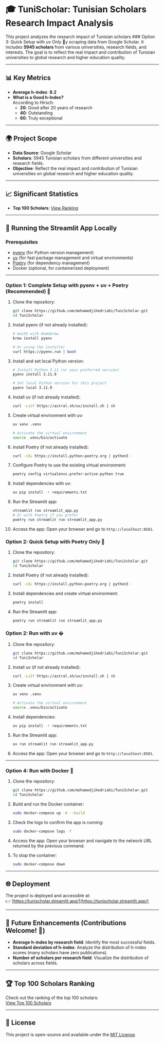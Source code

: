 # 🎓 TuniScholar: Tunisian Scholars Research Impact Analysis

This project analyzes the research impact of Tunisian scholars ### Option 3: Quick Setup with uv Only 🚀y scraping data from Google Scholar. It includes **5945 scholars** from various universities, research fields, and interests. The goal is to reflect the real impact and contribution of Tunisian universities to global research and higher education quality.

---

## 📊 Key Metrics
- **Average h-index**: **8.2**
- **What is a Good h-Index?**  
  According to Hirsch:
  - **20**: Good after 20 years of research
  - **40**: Outstanding
  - **60**: Truly exceptional

---

## 🌍 Project Scope
- **Data Source**: Google Scholar
- **Scholars**: 5945 Tunisian scholars from different universities and research fields.
- **Objective**: Reflect the real impact and contribution of Tunisian universities on global research and higher education quality.

---

## 📈 Significant Statistics
- **Top 100 Scholars**: [View Ranking](scholars_ranking.md)

---

## 🚀 Running the Streamlit App Locally

### Prerequisites
- [pyenv](https://github.com/pyenv/pyenv) (for Python version management)
- [uv](https://docs.astral.sh/uv/) (for fast package management and virtual environments)
- [Poetry](https://python-poetry.org/) (for dependency management)
- Docker (optional, for containerized deployment)

---

### Option 1: Complete Setup with pyenv + uv + Poetry (Recommended) 🚀
1. Clone the repository:
   ```bash
   git clone https://github.com/mohamedjihedriahi/TuniScholar.git
   cd TuniScholar
   ```

2. Install pyenv (if not already installed):
   ```bash
   # macOS with Homebrew
   brew install pyenv
   
   # Or using the installer
   curl https://pyenv.run | bash
   ```

3. Install and set local Python version:
   ```bash
   # Install Python 3.11 (or your preferred version)
   pyenv install 3.11.9
   
   # Set local Python version for this project
   pyenv local 3.11.9
   ```

4. Install uv (if not already installed):
   ```bash
   curl -LsSf https://astral.sh/uv/install.sh | sh
   ```

5. Create virtual environment with uv:
   ```bash
   uv venv .venv
   
   # Activate the virtual environment
   source .venv/bin/activate
   ```

6. Install Poetry (if not already installed):
   ```bash
   curl -sSL https://install.python-poetry.org | python3 -
   ```

7. Configure Poetry to use the existing virtual environment:
   ```bash
   poetry config virtualenvs.prefer-active-python true
   ```

8. Install dependencies with uv:
   ```bash
   uv pip install -r requirements.txt
   ```

9. Run the Streamlit app:
   ```bash
   streamlit run streamlit_app.py
   # Or with Poetry if you prefer
   poetry run streamlit run streamlit_app.py
   ```

10. Access the app:
    Open your browser and go to `http://localhost:8501`.

### Option 2: Quick Setup with Poetry Only 🐍
1. Clone the repository:
   ```bash
   git clone https://github.com/mohamedjihedriahi/TuniScholar.git
   cd TuniScholar
   ```

2. Install Poetry (if not already installed):
   ```bash
   curl -sSL https://install.python-poetry.org | python3 -
   ```

3. Install dependencies and create virtual environment:
   ```bash
   poetry install
   ```

4. Run the Streamlit app:
   ```bash
   poetry run streamlit run streamlit_app.py
   ```

### Option 2: Run with uv �
1. Clone the repository:
   ```bash
   git clone https://github.com/mohamedjihedriahi/TuniScholar.git
   cd TuniScholar
   ```

2. Install uv (if not already installed):
   ```bash
   curl -LsSf https://astral.sh/uv/install.sh | sh
   ```

3. Create virtual environment with uv:
   ```bash
   uv venv .venv
   
   # Activate the virtual environment
   source .venv/bin/activate
   ```

4. Install dependencies:
   ```bash
   uv pip install -r requirements.txt
   ```

5. Run the Streamlit app:
   ```bash
   uv run streamlit run streamlit_app.py
   ```

6. Access the app:
   Open your browser and go to `http://localhost:8501`.

---

### Option 4: Run with Docker 🐳
1. Clone the repository:
   ```bash
   git clone https://github.com/mohamedjihedriahi/TuniScholar.git
   cd TuniScholar
   ```

2. Build and run the Docker container:
   ```bash
   sudo docker-compose up -d --build
   ```

3. Check the logs to confirm the app is running:
   ```bash
   sudo docker-compose logs -f
   ```

4. Access the app:
   Open your browser and navigate to the network URL returned by the previous command.

5. To stop the container:
   ```bash
   sudo docker-compose down
   ```

---

## 🌐 Deployment
The project is deployed and accessible at:  
👉 [https://tunischolar.streamlit.app/](https://tunischolar.streamlit.app/)

---

## 🔮 Future Enhancements (Contributions Welcome! 🙌)
- **Average h-index by research field**: Identify the most successful fields.
- **Standard deviation of h-index**: Analyze the distribution of h-index scores (many scholars have zero publications).
- **Number of scholars per research field**: Visualize the distribution of scholars across fields.

---

## 🏆 Top 100 Scholars Ranking
Check out the ranking of the top 100 scholars:  
[View Top 100 Scholars](scholars_ranking.md)

---

## 📜 License
This project is open-source and available under the [MIT License](LICENSE).